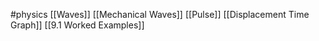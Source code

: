 #physics 
[[Waves]]
[[Mechanical Waves]]
[[Pulse]]
[[Displacement Time Graph]]
[[9.1 Worked Examples]]